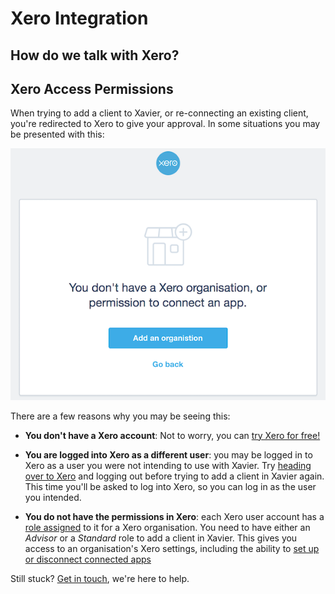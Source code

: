 # Xero Integration

## How do we talk with Xero?

## Xero Access Permissions 

When trying to add a client to Xavier, or re-connecting an existing client, 
you're redirected to Xero to give your approval. In some situations you may be presented with this:

![No Xero Organisation](./images/xero-no-organisation.png) 

There are a few reasons why you may be seeing this:

* **You don't have a Xero account**: Not to worry, you can <a href="https://www.xero.com/signup/" target="_blank">try Xero for free!</a>

* **You are logged into Xero as a different user**: you may be logged in to Xero as a user you were not intending to use with Xavier. 
Try <a href="https://go.xero.com/Dashboard/default.aspx" target="_blank">heading over to Xero</a> and logging out before trying 
to add a client in Xavier again. This time you'll be asked to log into Xero, so you can log in as the user you intended.

* **You do not have the permissions in Xero**: each Xero user account has a 
<a href="https://central.xero.com/s/article/User-roles-and-permissions-in-Xero-Business-edition" target="blank">role assigned</a> 
to it for a Xero organisation.
You need to have either an *Advisor* or a *Standard* role to add a client in Xavier. This gives you access to an organisation's Xero settings,
including the ability to <a href="https://central.xero.com/s/article/User-role-access-to-settings-in-Xero" target="_blank">set up or disconnect connected apps</a>

Still stuck? [Get in touch](/contact-us.html), we're here to help.